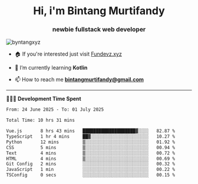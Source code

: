 <h1 align="center">Hi, i'm Bintang Murtifandy</h1>
<h3 align="center">newbie fullstack web developer</h3>

<p align="left"> <img src="https://komarev.com/ghpvc/?username=byntangxyz&label=Profile%20views&color=0e75b6&style=flat" alt="byntangxyz" /> </p>

- 🏠 If you're interested just visit [Fundevz.xyz](https://fundevz.xyz)

- 🌱 I’m currently learning **Kotlin**

- 📫 How to reach me **bintangmurtifandy@gmail.com**

<hr />

👩🏿‍💻 **Development Time Spent**

<p><!--START_SECTION:waka-->

```txt
From: 24 June 2025 - To: 01 July 2025

Total Time: 10 hrs 31 mins

Vue.js       8 hrs 43 mins   ████████████████████▓░░░░   82.87 %
TypeScript   1 hr 4 mins     ██▓░░░░░░░░░░░░░░░░░░░░░░   10.27 %
Python       12 mins         ▒░░░░░░░░░░░░░░░░░░░░░░░░   01.92 %
CSS          5 mins          ▒░░░░░░░░░░░░░░░░░░░░░░░░   00.94 %
Text         4 mins          ▒░░░░░░░░░░░░░░░░░░░░░░░░   00.72 %
HTML         4 mins          ▒░░░░░░░░░░░░░░░░░░░░░░░░   00.69 %
Git Config   2 mins          ░░░░░░░░░░░░░░░░░░░░░░░░░   00.32 %
JavaScript   1 min           ░░░░░░░░░░░░░░░░░░░░░░░░░   00.22 %
TSConfig     0 secs          ░░░░░░░░░░░░░░░░░░░░░░░░░   00.15 %
```

<!--END_SECTION:waka--></p>

